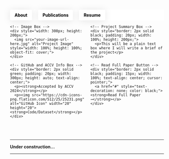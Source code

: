 <header style="background-color: white; padding: 0; margin-bottom: 0; position: relative; height: 36px; border-radius: 4px; display: flex; align-items: center;">
  <nav style="margin: 0; padding: 0; width: 100%;">
    <ul style="list-style-type: none; padding: 0; margin: 0; display: flex; align-items: center; height: 100%;">
      <li style="margin: 0 20px 0 0; padding: 0; display: flex; align-items: center;"> <!-- Set margin-right to 20px -->
        <a href="https://tanvirnwu.github.io/" style="color: black; text-decoration: none; padding: 9px 15px; border-radius: 4px; box-shadow: 0 2px 25px rgba(0, 0, 0, 0.1); transition: background-color 0.3s, color 0.3s; display: block;">
          <strong>About</strong>
        </a>
      </li>
      <li style="margin: 0 20px 0 0; padding: 0; display: flex; align-items: center;">
        <a href="https://tanvirnwu.github.io/pages/publications" style="color: black; text-decoration: none; padding: 9px 15px; border-radius: 4px; box-shadow: 0 2px 25px rgba(0, 0, 0, 0.1); transition: background-color 0.3s, color 0.3s; display: block;">
          <strong>Publications</strong>
        </a></li>
      <li style="margin: 0; padding: 0; display: flex; align-items: center;">
        <a href="https://tanvirnwu.github.io/assets/TanvirResume.pdf" style="color: black; text-decoration: none; padding: 9px 15px; border-radius: 4px; box-shadow: 0 2px 25px rgba(0, 0, 0, 0.1); transition: background-color 0.3s, color 0.3s; display: block;">
          <strong>Resume</strong>
        </a>
      </li>
    </ul>
  </nav>
</header>

<style>
  /* CSS styles for hover effect */
  a:hover {
    background-color: #0066ff; /* Blue background on hover */
    color: white; /* White text on hover */
  }

  a:hover strong {
    color: white; /* Ensure bold text inside links also turns white */
  }

  li {
    margin: 0; /* Remove any unnecessary margin */
    padding: 0; /* Remove padding from list items */
  }

  a {
    display: inline-block; /* Make the anchor display as a block to fill its parent */
    height: 100%; /* Ensure the link fills the parent's height */
  }
</style>




<!-- Project Summary Container -->
<div style="display: flex; gap: 20px;">

  <!-- Left Column: Image and GitHub Information -->
  <div style="flex: 1; display: flex; flex-direction: column; gap: 20px;">
    
    <!-- Image Box -->
    <div style="width: 300px; height: 200px;">
      <img src="your-image-url-here.jpg" alt="Project Image" style="width: 100%; height: 100%; object-fit: cover;">
    </div>
    
    <!-- GitHub and ACCV Info Box -->
    <div style="border: 2px solid green; padding: 20px; width: 300px; height: auto; text-align: center;">
      <p><strong>Accepted by ACCV 2024</strong></p>
      <p><img src="https://cdn-icons-png.flaticon.com/512/25/25231.png" alt="GitHub Icon" width="20" height="20"> <strong>Code/Dataset</strong></p>
    </div>
    
  </div>

  <!-- Right Column: Project Summary and Button -->
  <div style="flex: 2; display: flex; flex-direction: column; gap: 20px;">
    
    <!-- Project Summary Box -->
    <div style="border: 2px solid black; padding: 20px; width: 100%; height: 200px;">
      <p>This will be a plain text box where I will write a brief of the project</p>
    </div>
    
    <!-- Read Full Paper Button -->
    <div style="border: 2px solid black; padding: 15px; width: 100%; text-align: center; cursor: pointer;">
      <a href="#" style="text-decoration: none; color: black;"><strong>Read Full Paper →</strong></a>
    </div>
    
  </div>
  
</div>







<hr style="margin-top: 55px;">
<p style="margin-top: 0px;"><strong>Under construction...</strong><br>
<hr>
